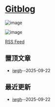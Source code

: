 # [Gitblog](https://ansvver.github.io/gitblog/)

![image](https://raw.githubusercontent.com/ansvver/ansvver.github.io.arxiv.2025/refs/heads/master/logo.png)

![image](https://github.com/user-attachments/assets/a168bf11-661e-4566-b042-7fc9544de528)

[RSS Feed](https://raw.githubusercontent.com/ansvver/gitblog/main/feed.xml)

## 置顶文章
- [iwgh](https://github.com/ansvver/gitblog/issues/13)--2025-09-22
## 最近更新
- [iwgh](https://github.com/ansvver/gitblog/issues/13)--2025-09-22
